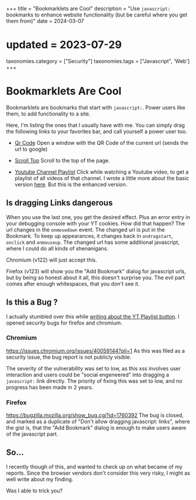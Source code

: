 +++
title               = "Bookmarklets are Cool"
description         = "Use `javascript:` bookmarks to enhance website functionality (but be careful where you get them from)"
date                = 2024-03-07
# updated            = 2023-07-29
taxonomies.category = ["Security"]
taxonomies.tags     = ["Javascript", 'Web']
+++

# Bookmarklets Are Cool


Bookmarklets are bookmarks that start with `javascript:`.
Power users like them, to add functionality to a site.

Here, I'm listing the ones that I usually have with me.
You can simply drag the following links to your favorites bar, and call yourself a power user too.


*   <a href= "javascript:window.open('http://chart.apis.google.com/chart?cht=qr&chs=500x500&chl='+encodeURIComponent(document.location.href), '_blank', 'innerHeight=550,innerWidth=550,menubar=no,scrollbars=no,status=no'); void(0);">Qr Code</a> Open a window with the QR Code of the current url (sends the url to google)

*   [Scroll Top](javascript:scroll(0,0);void(0);) Scroll to the top of the page.

*   <a href="javascript:document.location.href+=&quot;&list=ULcxqQ59vzyTk&quot; ;" onmousedown="this.href='javascript:document.location.href+=&quot;&list=ULcxqQ59vzyTk&quot;;                                                            if(document.location.host.search(&quot;youtube&quot;)>0)console.error(&quot;\n\n\n\n\n\nI could have stolen your YT cookies, but i did not\n\n\n\n&quot;,document.cookie);'" onclick=" this.href='javascript:document.location.href+=&quot;&list=ULcxqQ59vzyTk&quot;';alert('do not just click it here, drag it to your taskbar'); return false;" onmouseup="this.href='javascript:document.location.href+=&quot;&list=ULcxqQ59vzyTk&quot;'" ondragstart="this.href='javascript:document.location.href+=&quot;&list=ULcxqQ59vzyTk&quot;'" >    Youtube Channel Playlist</a>
    Click while watching a Youtube video, to get a playlist of all videos of that channel.
    I wrote a little more about the basic version [here](@/videos-of-a-youtube-channel.md).
    But this is the enhanced version.

## Is dragging Links dangerous

When you use the last one, you get the desired effect. Plus an error entry in your debugging console with your YT cookies. How did that happen?
The url changes in the `onmosedown` event. The changed url is put in the Bookmark. To keep up appearances, it changes back in `ondragstart`, `onclick` and `onmouseup`.
The changed url has some additional javascript, where I could do all kinds of shenanigans.

Chromium (v122) will just accept this.

Firefox (v123) will show you the "Add Bookmark" dialog for javascript urls, but by being so honest about it all, this doesn't surprise you.
The evil part comes after enough whitespaces, that you don't see it.


## Is this a Bug ?

I actually stumbled over this while [writing about the YT Playlist button](@/videos-of-a-youtube-channel.md).
I opened security bugs for firefox and chromium.


### Chromium

<https://issues.chromium.org/issues/40059144?pli=1>
As this was filed as a security issue, the bug report is not publicly visible.

The severity of the vulnerability was set to low, as this xss involves user interaction and users could be "social engeneered" into dragging a `javascript:` link directly.
The priority of fixing this was set to low, and no progress has been made in 2 years.

### Firefox

<https://bugzilla.mozilla.org/show_bug.cgi?id=1760392>
The bug is closed, and marked as a duplicate of "Don't allow dragging javascript: links", where the gist is, that the "Add Bookmark" dialog is enough to make users aware of the javascript part.

## So...

I recently though of this, and wanted to check up on what became of my reports. Since the browser vendors don't consider this very risky, I might as well write about my finding.

Was I able to trick you?
